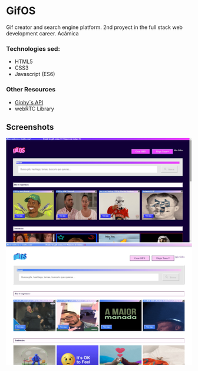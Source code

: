 # GifOS
 Gif creator and search engine platform. 2nd proyect in the full stack web development career. Acámica

 ### Technologies sed:
 <ul>
    <li>HTML5</li>
    <li>CSS3</li>
    <li>Javascript (ES6)</li>
 </ul>
 <h3>Other Resources</h3>
 <ul>
    <li><a href="https://developers.giphy.com/branch/master/docs/api/" target="_blank">Giphy´s API</a></li>
    <li>webRTC Library</li>
 </ul>
 
 <h2>Screenshots</h2>
  <img src = "assets/screenshots/screen_dark.jpg">
  <img src = "assets/screenshots/screen_light.jpg">
